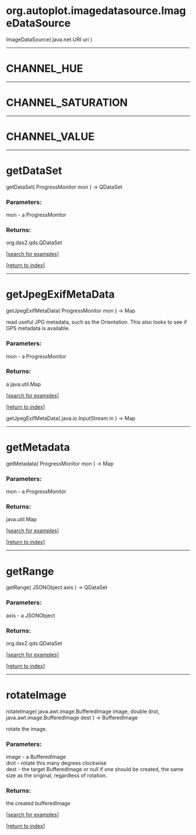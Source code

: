 # org.autoplot.imagedatasource.ImageDataSource
ImageDataSource( java.net.URI uri )


***
<a name="CHANNEL_HUE"></a>
# CHANNEL_HUE



***
<a name="CHANNEL_SATURATION"></a>
# CHANNEL_SATURATION



***
<a name="CHANNEL_VALUE"></a>
# CHANNEL_VALUE



***
<a name="getDataSet"></a>
# getDataSet
getDataSet( ProgressMonitor mon ) &rarr; QDataSet



### Parameters:
mon - a ProgressMonitor

### Returns:
org.das2.qds.QDataSet


<a href="https://github.com/autoplot/dev/search?q=getDataSet&unscoped_q=getDataSet">[search for examples]</a>

<a href="https://github.com/autoplot/documentation/blob/master/javadoc/index-all.md">[return to index]</a>

***
<a name="getJpegExifMetaData"></a>
# getJpegExifMetaData
getJpegExifMetaData( ProgressMonitor mon ) &rarr; Map

read useful JPG metadata, such as the Orientation.  This also looks to see if GPS
 metadata is available.

### Parameters:
mon - a ProgressMonitor

### Returns:
a java.util.Map


<a href="https://github.com/autoplot/dev/search?q=getJpegExifMetaData&unscoped_q=getJpegExifMetaData">[search for examples]</a>

<a href="https://github.com/autoplot/documentation/blob/master/javadoc/index-all.md">[return to index]</a>

getJpegExifMetaData( java.io.InputStream in ) &rarr; Map<br>
***
<a name="getMetadata"></a>
# getMetadata
getMetadata( ProgressMonitor mon ) &rarr; Map



### Parameters:
mon - a ProgressMonitor

### Returns:
java.util.Map


<a href="https://github.com/autoplot/dev/search?q=getMetadata&unscoped_q=getMetadata">[search for examples]</a>

<a href="https://github.com/autoplot/documentation/blob/master/javadoc/index-all.md">[return to index]</a>

***
<a name="getRange"></a>
# getRange
getRange( JSONObject axis ) &rarr; QDataSet



### Parameters:
axis - a JSONObject

### Returns:
org.das2.qds.QDataSet


<a href="https://github.com/autoplot/dev/search?q=getRange&unscoped_q=getRange">[search for examples]</a>

<a href="https://github.com/autoplot/documentation/blob/master/javadoc/index-all.md">[return to index]</a>

***
<a name="rotateImage"></a>
# rotateImage
rotateImage( java.awt.image.BufferedImage image, double drot, java.awt.image.BufferedImage dest ) &rarr; BufferedImage

rotate the image.

### Parameters:
image - a BufferedImage
<br>drot - rotate this many degrees clockwise
<br>dest - the target BufferedImage or null if one should be created, the same size as the original, regardless of rotation.

### Returns:
the created bufferedImage

<a href="https://github.com/autoplot/dev/search?q=rotateImage&unscoped_q=rotateImage">[search for examples]</a>

<a href="https://github.com/autoplot/documentation/blob/master/javadoc/index-all.md">[return to index]</a>

